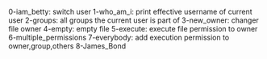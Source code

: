 0-iam_betty: switch user 
1-who_am_i: print effective username of current user
2-groups: all groups the current user is part of
3-new_owner: changer file owner
4-empty: empty file
5-execute: execute file permission to owner
6-multiple_permissions
7-everybody: add execution permission to owner,group,others
8-James_Bond